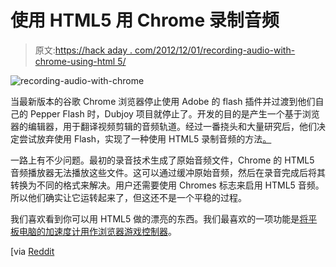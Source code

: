 # 使用 HTML5 用 Chrome 录制音频

> 原文:[https://hack aday . com/2012/12/01/recording-audio-with-chrome-using-html 5/](https://hackaday.com/2012/12/01/recording-audio-with-chrome-using-html5/)

![recording-audio-with-chrome](../Images/0fe1b920138a2cf6d80d4266626b22bc.png)

当最新版本的谷歌 Chrome 浏览器停止使用 Adobe 的 flash 插件并过渡到他们自己的 Pepper Flash 时，Dubjoy 项目就停止了。开发的目的是产生一个基于浏览器的编辑器，用于翻译视频剪辑的音频轨道。经过一番挠头和大量研究后，他们决定尝试放弃使用 Flash，实现了一种使用 HTML5 录制音频的方法[。](http://codeartists.com/post/36746402258/how-to-record-audio-in-chrome-with-native-html5-apis)

一路上有不少问题。最初的录音技术生成了原始音频文件，Chrome 的 HTML5 音频播放器无法播放这些文件。这可以通过缓冲原始音频，然后在录音完成后将其转换为不同的格式来解决。用户还需要使用 Chromes 标志来启用 HTML5 音频。所以他们确实让它运转起来了，但这还不是一个平稳的过程。

我们喜欢看到你可以用 HTML5 做的漂亮的东西。我们最喜欢的一项功能是[将平板电脑的加速度计用作浏览器游戏控制器](http://hackaday.com/2012/03/26/accelerometer-based-game-control-using-an-ios-device-courtesy-of-html5/)。

[via [Reddit](http://www.reddit.com/r/programming/comments/13y4mp/how_to_record_audio_in_chrome_with_native_html5/)